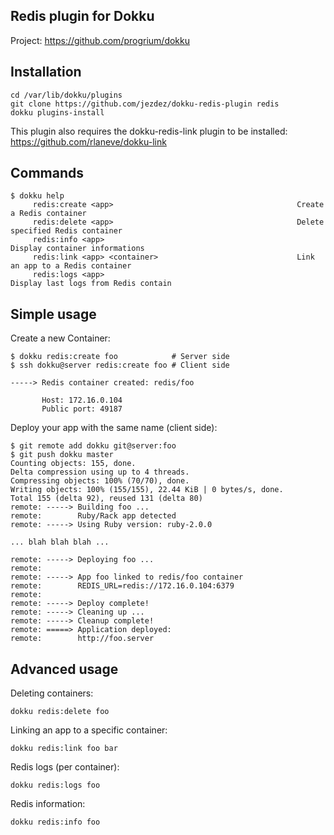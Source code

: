 Redis plugin for Dokku
----------------------

Project: https://github.com/progrium/dokku

Installation
------------
```
cd /var/lib/dokku/plugins
git clone https://github.com/jezdez/dokku-redis-plugin redis
dokku plugins-install
```

This plugin also requires the dokku-redis-link plugin to be installed:
https://github.com/rlaneve/dokku-link

Commands
--------
```
$ dokku help
     redis:create <app>                                         Create a Redis container
     redis:delete <app>                                         Delete specified Redis container
     redis:info <app>                                           Display container informations
     redis:link <app> <container>                               Link an app to a Redis container
     redis:logs <app>                                           Display last logs from Redis contain
```

Simple usage
------------

Create a new Container:
```
$ dokku redis:create foo            # Server side
$ ssh dokku@server redis:create foo # Client side

-----> Redis container created: redis/foo

       Host: 172.16.0.104
       Public port: 49187
```

Deploy your app with the same name (client side):
```
$ git remote add dokku git@server:foo
$ git push dokku master
Counting objects: 155, done.
Delta compression using up to 4 threads.
Compressing objects: 100% (70/70), done.
Writing objects: 100% (155/155), 22.44 KiB | 0 bytes/s, done.
Total 155 (delta 92), reused 131 (delta 80)
remote: -----> Building foo ...
remote:        Ruby/Rack app detected
remote: -----> Using Ruby version: ruby-2.0.0

... blah blah blah ...

remote: -----> Deploying foo ...
remote: 
remote: -----> App foo linked to redis/foo container
remote:        REDIS_URL=redis://172.16.0.104:6379
remote: 
remote: -----> Deploy complete!
remote: -----> Cleaning up ...
remote: -----> Cleanup complete!
remote: =====> Application deployed:
remote:        http://foo.server
```


Advanced usage
--------------

Deleting containers:
```
dokku redis:delete foo
```

Linking an app to a specific container:
```
dokku redis:link foo bar
```

Redis logs (per container):
```
dokku redis:logs foo
```

Redis information:
```
dokku redis:info foo
```
